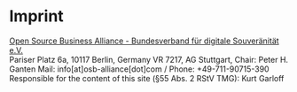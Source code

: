 # Imprint 

[Open Source Business Alliance - Bundesverband für digitale Souveränität e.V.](https://osb-alliance.de/)  
Pariser Platz 6a, 10117 Berlin, Germany
VR 7217, AG Stuttgart, Chair: Peter H. Ganten
Mail: info[at]osb-alliance[dot]com / Phone: +49-711-90715-390  
Responsible for the content of this site (§55 Abs. 2 RStV TMG): Kurt Garloff


